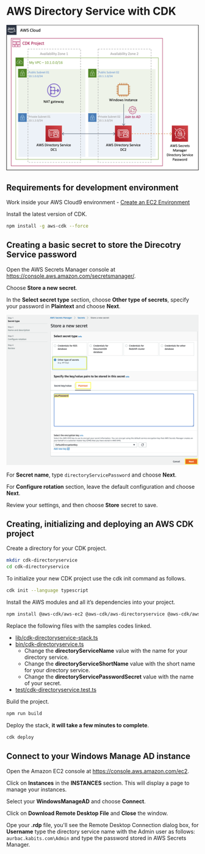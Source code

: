 # AWS Directory Service with CDK

![AWS Directory Service with CDK](images/diagram.png)

## Requirements for development environment

Work inside your AWS Cloud9 environment - [Create an EC2 Environment](https://docs.aws.amazon.com/cloud9/latest/user-guide/create-environment-main.html#create-environment-console)

Install the latest version of CDK.

``` bash
npm install -g aws-cdk --force
```

## Creating a basic secret to store the Direcotry Service password

Open the AWS Secrets Manager console at https://console.aws.amazon.com/secretsmanager/.

Choose **Store a new secret**.

In the **Select secret type** section, choose **Other type of secrets**, specify your password in **Plaintext** and choose **Next**.

![Secret](images/secret.png)

For **Secret name**, type `directoryServicePassword` and choose **Next**.

For **Configure rotation** section, leave the default configuration and choose **Next**.

Review your settings, and then choose **Store** secret to save.

## Creating, initializing and deploying an AWS CDK project

Create a directory for your CDK project.

``` bash
mkdir cdk-directoryservice
cd cdk-directoryservice
```

To initialize your new CDK project use the cdk init command as follows.

``` bash
cdk init --language typescript
```

Install the AWS modules and all it’s dependencies into your project.

``` bash
npm install @aws-cdk/aws-ec2 @aws-cdk/aws-directoryservice @aws-cdk/aws-ssm @aws-cdk/aws-iam
```

Replace the following files with the samples codes linked.

- [lib/cdk-directoryservice-stack.ts](lib/cdk-directoryservice-stack.ts)
- [bin/cdk-directoryservice.ts](bin/cdk-directoryservice.ts)
  - Change the **directoryServiceName** value with the name for your directory service.
  - Change the **directoryServiceShortName** value with the short name for your directory service.
  - Change the **directoryServicePasswordSecret** value with the name of your secret.
- [test/cdk-directoryservice.test.ts](test/cdk-directoryservice.test.ts)

Build the project.

``` bash
npm run build
```

Deploy the stack, **it will take a few minutes to complete**.

``` bash
cdk deploy
```

## Connect to your Windows Manage AD instance

Open the Amazon EC2 console at https://console.aws.amazon.com/ec2.

Click on **Instances** in the **INSTANCES** section. This will display a page to manage your instances.

Select your **WindowsManageAD** and choose **Connect**.

Click on **Download Remote Desktop File** and **Close** the window.

Ope your **.rdp** file, you'll see the Remote Desktop Connection dialog box, for **Username** type the directory service name with the Admin user as follows: `aurbac.kabits.com\Admin` and type the password stored in AWS Secrets Manager.